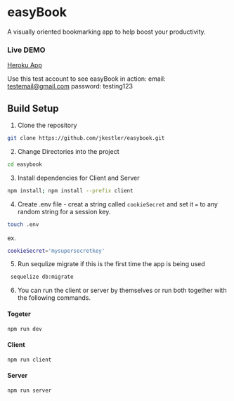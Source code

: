 # easyBook
A visually oriented bookmarking app to help boost your productivity.


### Live DEMO
[Heroku App](https://jkestler-easybook.herokuapp.com/)

Use this test account to see easyBook in action: 
email:     testemail@gmail.com
password:  testing123


## Build Setup

1. Clone the repository
  ```sh
  git clone https://github.com/jkestler/easybook.git
  ```

2. Change Directories into the project
  ```sh
  cd easybook
  ```

3. Install dependencies for Client and Server
  ```sh
  npm install; npm install --prefix client
  ```

4. Create .env file - creat a string called `cookieSecret` and set it `=` to any random string for a session key. 

  ```sh
  touch .env
  ```
  ex. 
  ```sh
  cookieSecret='mysupersecretkey'
  ```

5. Run sequlize migrate if this is the first time the app is being used
  ```sh
   sequelize db:migrate
  ```

6. You can run the client or server by themselves or run both together with the following commands.

#### Togeter
```sh
npm run dev
```
#### Client
```sh
npm run client
```
#### Server
```sh
npm run server
```
